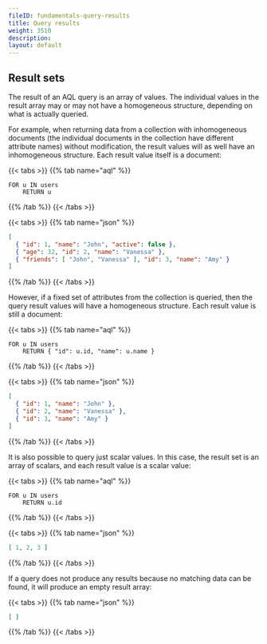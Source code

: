 ```yaml
---
fileID: fundamentals-query-results
title: Query results
weight: 3510
description: 
layout: default
---
```

## Result sets

The result of an AQL query is an array of values. The individual values in the
result array may or may not have a homogeneous structure, depending on what is
actually queried.

For example, when returning data from a collection with inhomogeneous documents
(the individual documents in the collection have different attribute names)
without modification, the result values will as well have an inhomogeneous
structure. Each result value itself is a document:

{{< tabs >}}
{{% tab name="aql" %}}
```aql
FOR u IN users
    RETURN u
```
{{% /tab %}}
{{< /tabs >}}

{{< tabs >}}
{{% tab name="json" %}}
```json
[
  { "id": 1, "name": "John", "active": false },
  { "age": 32, "id": 2, "name": "Vanessa" },
  { "friends": [ "John", "Vanessa" ], "id": 3, "name": "Amy" }
]
```
{{% /tab %}}
{{< /tabs >}}

However, if a fixed set of attributes from the collection is queried, then the 
query result values will have a homogeneous structure. Each result value is
still a document:

{{< tabs >}}
{{% tab name="aql" %}}
```aql
FOR u IN users
    RETURN { "id": u.id, "name": u.name }
```
{{% /tab %}}
{{< /tabs >}}

{{< tabs >}}
{{% tab name="json" %}}
```json
[
  { "id": 1, "name": "John" },
  { "id": 2, "name": "Vanessa" },
  { "id": 3, "name": "Amy" }
]
```
{{% /tab %}}
{{< /tabs >}}

It is also possible to query just scalar values. In this case, the result set
is an array of scalars, and each result value is a scalar value:

{{< tabs >}}
{{% tab name="aql" %}}
```aql
FOR u IN users
    RETURN u.id
```
{{% /tab %}}
{{< /tabs >}}

{{< tabs >}}
{{% tab name="json" %}}
```json
[ 1, 2, 3 ]
```
{{% /tab %}}
{{< /tabs >}}

If a query does not produce any results because no matching data can be
found, it will produce an empty result array:

{{< tabs >}}
{{% tab name="json" %}}
```json
[ ]
```
{{% /tab %}}
{{< /tabs >}}

